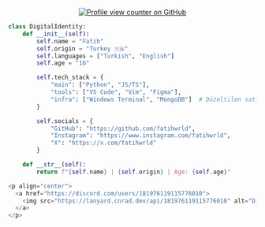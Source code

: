 <p align="center">
  <a href="https://github.com/fatihwrld">
  <img src="https://camo.githubusercontent.com/574b124a5e94236df5379f6f715a8d4fa216dbe3b7d47e4c09d5a0f7ba329d3b/68747470733a2f2f6b6f6d617265762e636f6d2f67687076632f3f757365726e616d653d666174696877726c64" alt="Profile view counter on        GitHub" data-canonical-src="https://komarev.com/ghpvc/?username=fatihwrld" style="max-width: 100%;"></a>
</p>

```python
class DigitalIdentity:
    def __init__(self):
        self.name = "Fatih"
        self.origin = "Turkey 🇹🇷"
        self.languages = ["Turkish", "English"]
        self.age = "16"

        self.tech_stack = {
            "main": ["Python", "JS/TS"],
            "tools": ["VS Code", "Vim", "Figma"],
            "infra": ["Windows Terminal", "MongoDB"]  # Düzeltilen satır
        }

        self.socials = {
            "GitHub": "https://github.com/fatihwrld",
            "Instagram": "https://www.instagram.com/fatihwrld",
            "X": "https://x.com/fatihwrld"
        }

    def __str__(self):
        return f"{self.name} | {self.origin} | Age: {self.age}"

<p align="center">
  <a href="https://discord.com/users/181976119115776010">
    <img src="https://lanyard.cnrad.dev/api/181976119115776010" alt="Discord Presence">
  </a>
</p>

